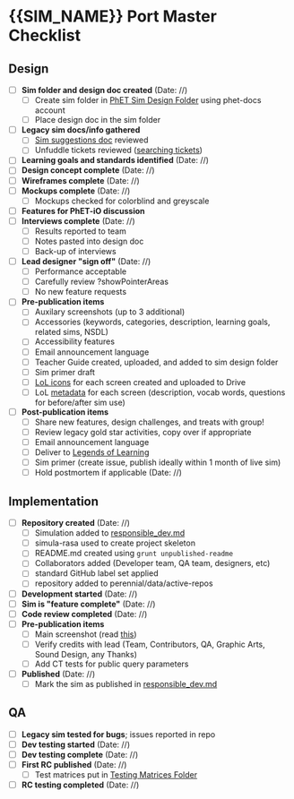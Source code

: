 # {{SIM_NAME}} Port Master Checklist

## Design
- [ ] **Sim folder and design doc created** (Date: //) 
  - [ ] Create sim folder in [PhET Sim Design Folder](https://drive.google.com/drive/folders/0B6CMwxdP0NGYUUhvZnlCUDF0bGc) using phet-docs account
  - [ ] Place design doc in the sim folder
- [ ] **Legacy sim docs/info gathered**
  - [ ] [Sim suggestions doc](https://phet.unfuddle.com/a#/projects/9404/notebooks/3863/pages/105821) reviewed
  - [ ] Unfuddle tickets reviewed ([searching tickets](https://github.com/phetsims/phet-info/blob/master/issue-info/unfuddle-ticket-search.md))
- [ ] **Learning goals and standards identified** (Date: //)
- [ ] **Design concept complete**  (Date: //)
- [ ] **Wireframes complete** (Date: //) 
- [ ] **Mockups complete** (Date: //) 
  - [ ] Mockups checked for colorblind and greyscale
- [ ] **Features for PhET-iO discussion** 
- [ ] **Interviews complete** (Date: //) 
  - [ ] Results reported to team
  - [ ] Notes pasted into design doc
  - [ ] Back-up of interviews
- [ ] **Lead designer "sign off"** (Date: //) 
  - [ ] Performance acceptable
  - [ ] Carefully review ?showPointerAreas
  - [ ] No new feature requests
- [ ] **Pre-publication items** 
  - [ ] Auxilary screenshots (up to 3 additional)
  - [ ] Accessories (keywords, categories, description, learning goals, related sims, NSDL)
  - [ ] Accessibility features
  - [ ] Email announcement language
  - [ ] Teacher Guide created, uploaded, and added to sim design folder
  - [ ] Sim primer draft
  - [ ] [LoL icons](https://docs.google.com/document/d/1GmLNE31gs8hQYGze3xwmN9k7B6gu7lQ7wJe2phqdH9Y/edit) for each screen created and uploaded to Drive
  - [ ] LoL [metadata](https://docs.google.com/spreadsheets/d/1umIAmhn89WN1nzcHKhYJcv-n3Oj6ps1wITc-CjWYytE/edit#gid=562591429) for each screen (description, vocab words, questions for before/after sim use)
- [ ] **Post-publication items** 
  - [ ] Share new features, design challenges, and treats with group!
  - [ ] Review legacy gold star activities, copy over if appropriate
  - [ ] Email announcement language
  - [ ] Deliver to [Legends of Learning](https://docs.google.com/spreadsheets/d/1umIAmhn89WN1nzcHKhYJcv-n3Oj6ps1wITc-CjWYytE/edit#gid=0)
  - [ ] Sim primer (create issue, publish ideally within 1 month of live sim)
  - [ ] Hold postmortem if applicable (Date: //) 

## Implementation
- [ ] **Repository created** (Date: //)
  - [ ] Simulation added to [responsible_dev.md](https://github.com/phetsims/phet-info/blob/master/sim-info/responsible_dev.md)
  - [ ] simula-rasa used to create project skeleton
  - [ ] README.md created using `grunt unpublished-readme`
  - [ ] Collaborators added (Developer team, QA team, designers, etc)
  - [ ] standard GitHub label set applied
  - [ ] repository added to perennial/data/active-repos
- [ ] **Development started** (Date: //)
- [ ] **Sim is "feature complete"** (Date: //) 
- [ ] **Code review completed** (Date: //) 
- [ ] **Pre-publication items** 
  - [ ] Main screenshot (read [this](https://github.com/phetsims/QA/blob/master/doc/qa-book.md#screenshots))
  - [ ] Verify credits with lead (Team, Contributors, QA, Graphic Arts, Sound Design, any Thanks)
  - [ ] Add CT tests for public query parameters
- [ ] **Published** (Date: //) 
  - [ ] Mark the sim as published in [responsible_dev.md](https://github.com/phetsims/phet-info/blob/master/sim-info/responsible_dev.md)

## QA
- [ ] **Legacy sim tested for bugs**; issues reported in repo
- [ ] **Dev testing started** (Date: //) 
- [ ] **Dev testing complete** (Date: //) 
- [ ] **First RC published** (Date: //)
  - [ ] Test matrices put in [Testing Matrices Folder](https://drive.google.com/drive/folders/0B6CMwxdP0NGYbW9fTGNCODdYVjQ)
- [ ] **RC testing completed** (Date: //)
